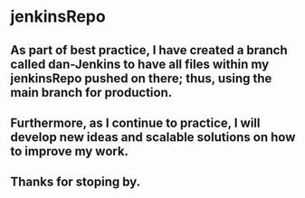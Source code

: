 # jenkinsRepo

## As part of best practice, I have created a branch called dan-Jenkins to have all files within my jenkinsRepo pushed on there; thus, using the main branch for production. 

## Furthermore, as I continue to practice, I will develop new ideas and scalable solutions on how to improve my work.

## Thanks for stoping by. 

